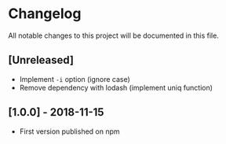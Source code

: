 # Changelog
All notable changes to this project will be documented in this file.

## [Unreleased]

- Implement `-i` option (ignore case)
- Remove dependency with lodash (implement uniq function)

## [1.0.0] - 2018-11-15
- First version published on npm
